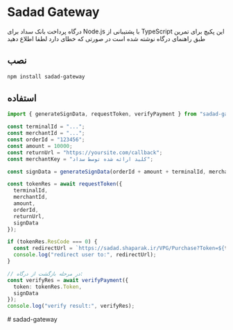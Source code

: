# Sadad Gateway

درگاه پرداخت بانک سداد برای Node.js با پشتیبانی از TypeScript
این پکیچ برای تمرین طبق راهنمای درگاه نوشته شده است در صورتی که خطای دارد لطفا اطلاع دهید 
## نصب
```bash
npm install sadad-gateway
```

## استفاده
```ts
import { generateSignData, requestToken, verifyPayment } from "sadad-gateway";

const terminalId = "...";
const merchantId = "...";
const orderId = "123456";
const amount = 10000;
const returnUrl = "https://yoursite.com/callback";
const merchantKey = "کلید ارائه شده توسط سداد";

const signData = generateSignData(orderId + amount + terminalId, merchantKey);

const tokenRes = await requestToken({
  terminalId,
  merchantId,
  amount,
  orderId,
  returnUrl,
  signData
});

if (tokenRes.ResCode === 0) {
  const redirectUrl = `https://sadad.shaparak.ir/VPG/Purchase?Token=${tokenRes.Token}`;
  console.log("redirect user to:", redirectUrl);
}

// در مرحله بازگشت از درگاه:
const verifyRes = await verifyPayment({
  token: tokenRes.Token,
  signData
});
console.log("verify result:", verifyRes);
```
#   s a d a d - g a t e w a y  
 